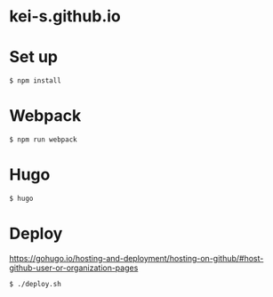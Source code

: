 # kei-s.github.io

# Set up

```
$ npm install
```

# Webpack

```
$ npm run webpack
```

# Hugo

```
$ hugo
```

# Deploy

https://gohugo.io/hosting-and-deployment/hosting-on-github/#host-github-user-or-organization-pages

```
$ ./deploy.sh
```
